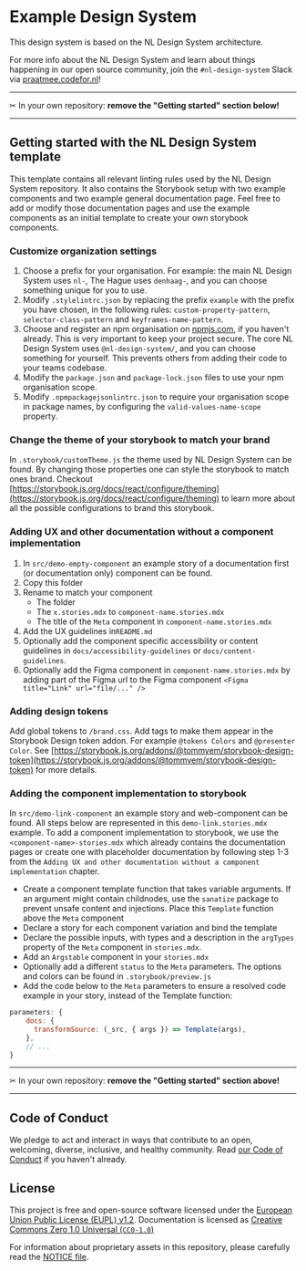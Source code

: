 <!-- @license CC0-1.0 -->

# Example Design System

This design system is based on the NL Design System architecture.

For more info about the NL Design System and learn about things happening in our open source community, join the `#nl-design-system` Slack via [praatmee.codefor.nl](https://praatmee.codefor.nl)!

---

✂ In your own repository: **remove the "Getting started" section below!**

---

## Getting started with the NL Design System template

This template contains all relevant linting rules used by the NL Design System repository.
It also contains the Storybook setup with two example components and two example general documentation page.
Feel free to add or modify those documentation pages and use the example components as an initial template to create your own storybook components.

### Customize organization settings

1. Choose a prefix for your organisation. For example: the main NL Design System uses `nl-`, The Hague uses `denhaag-`, and you can choose something unique for you to use.
2. Modify `.stylelintrc.json` by replacing the prefix `example` with the prefix you have chosen, in the following rules: `custom-property-pattern`, `selector-class-pattern` and `keyframes-name-pattern`.
3. Choose and register an npm organisation on [npmjs.com](https://www.npmjs.com/org/create), if you haven't already. This is very important to keep your project secure. The core NL Design System uses `@nl-design-system/`, and you can choose something for yourself. This prevents others from adding their code to your teams codebase.
4. Modify the `package.json` and `package-lock.json` files to use your npm organisation scope.
5. Modify `.npmpackagejsonlintrc.json` to require your organisation scope in package names, by configuring the `valid-values-name-scope` property.

### Change the theme of your storybook to match your brand

In `.storybook/customTheme.js` the theme used by NL Design System can be found. By changing those properties one can style the storybook to match ones brand. Checkout [https://storybook.js.org/docs/react/configure/theming](https://storybook.js.org/docs/react/configure/theming) to learn more about all the possible configurations to brand this storybook.

### Adding UX and other documentation without a component implementation

1. In `src/demo-empty-component` an example story of a documentation first (or documentation only) component can be found.
2. Copy this folder
3. Rename to match your component
   - The folder
   - The `x.stories.mdx` to `component-name.stories.mdx`
   - The title of the `Meta` component in `component-name.stories.mdx`
4. Add the UX guidelines in`README.md`
5. Optionally add the component specific accessibility or content guidelines in `docs/accessibility-guidelines` or `docs/content-guidelines`.
6. Optionally add the Figma component in `component-name.stories.mdx` by adding part of the Figma url to the Figma component `<Figma title="Link" url="file/..." />`

### Adding design tokens

Add global tokens to `/brand.css`. Add tags to make them appear in the Storybook Design token addon. For example `@tokens Colors` and `@presenter Color`. See [https://storybook.js.org/addons/@tommyem/storybook-design-token](https://storybook.js.org/addons/@tommyem/storybook-design-token) for more details.

### Adding the component implementation to storybook

In `src/demo-link-component` an example story and web-component can be found. All steps below are represented in this `demo-link.stories.mdx` example.
To add a component implementation to storybook, we use the `<component-name>-stories.mdx` which already contains the documentation pages or create one with placeholder documentation by following step 1-3 from the `Adding UX and other documentation without a component implementation` chapter.

- Create a component template function that takes variable arguments. If an argument might contain childnodes, use the `sanatize` package to prevent unsafe content and injections. Place this `Template` function above the `Meta` component
- Declare a story for each component variation and bind the template
- Declare the possible inputs, with types and a description in the `argTypes` property of the `Meta` component in `stories.mdx`.
- Add an `Argstable` component in your `stories.mdx`
- Optionally add a different `status` to the `Meta` parameters. The options and colors can be found in `.storybook/preview.js`
- Add the code below to the `Meta` parameters to ensure a resolved code example in your story, instead of the Template function:

```javascript
parameters: {
    docs: {
      transformSource: (_src, { args }) => Template(args),
    },
    // ...
}
```

---

✂ In your own repository: **remove the "Getting started" section above!**

---

## Code of Conduct

We pledge to act and interact in ways that contribute to an open, welcoming, diverse, inclusive, and healthy community. Read [our Code of Conduct](CODE_OF_CONDUCT.md) if you haven't already.

## License

This project is free and open-source software licensed under the [European Union Public License (EUPL) v1.2](LICENSE.md). Documentation is licensed as [Creative Commons Zero 1.0 Universal (`CC0-1.0`)](https://creativecommons.org/publicdomain/zero/1.0/legalcode)

For information about proprietary assets in this repository, please carefully read the [NOTICE file](NOTICE.md).
